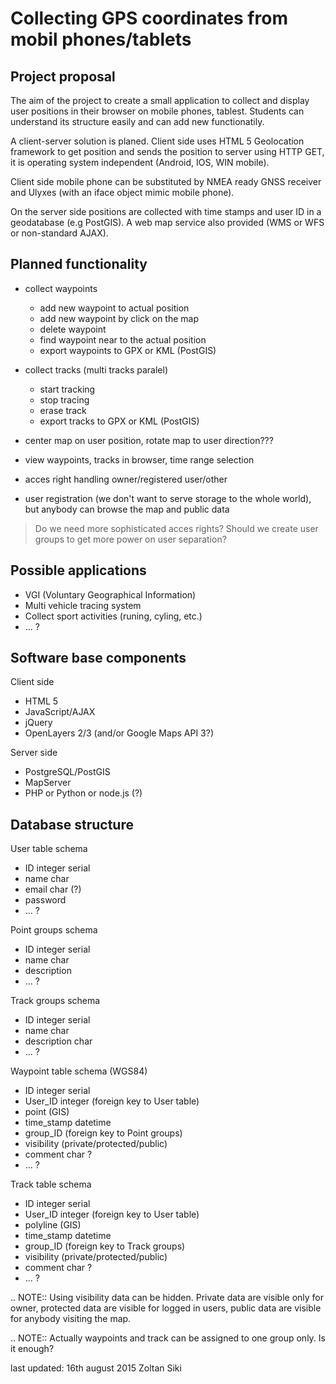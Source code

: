 Collecting GPS coordinates from mobil phones/tablets
================================================================================

Project proposal
--------------------------------------------------------------------------------

The aim of the project to create a small application to collect and
display user positions in their browser on mobile phones, tablest.
Students can understand its structure easily and can add new functionatily.

A client-server solution is planed. Client side uses HTML 5 Geolocation 
framework to get position and sends the position to server using HTTP GET, 
it is operating system independent (Android, IOS, WIN mobile).

Client side mobile phone can be substituted by NMEA ready GNSS receiver and
Ulyxes (with an iface object mimic mobile phone).

On the server side positions are collected with time stamps and user ID in a 
geodatabase (e.g PostGIS). A web map service also provided (WMS or WFS or 
non-standard AJAX).

Planned functionality
--------------------------------------------------------------------------------

* collect waypoints

  * add new waypoint to actual position
  * add new waypoint by click on the map
  * delete waypoint
  * find waypoint near to the actual position
  * export waypoints to GPX or KML (PostGIS)

* collect tracks (multi tracks paralel)

  * start tracking
  * stop tracing
  * erase track
  * export tracks to GPX or KML (PostGIS)

* center map on user position, rotate map to user direction???
* view waypoints, tracks in browser, time range selection
* acces right handling owner/registered user/other
* user registration (we don't want to serve storage to the whole world), but
  anybody can browse the map and public data

> Do we need more sophisticated acces rights?
> Should we create user groups to get more power on user separation?

Possible applications
--------------------------------------------------------------------------------

* VGI (Voluntary Geographical Information)
* Multi vehicle tracing system
* Collect sport activities (runing, cyling, etc.)
* ... ?

Software base components
--------------------------------------------------------------------------------

Client side

* HTML 5
* JavaScript/AJAX
* jQuery
* OpenLayers 2/3 (and/or Google Maps API 3?)

Server side

* PostgreSQL/PostGIS
* MapServer
* PHP or Python or node.js (?)

Database structure
--------------------------------------------------------------------------------

User table schema

* ID integer serial
* name char
* email char (?)
* password
* ... ?

Point groups schema

* ID integer serial
* name char
* description
* ... ?

Track groups schema

* ID integer serial
* name char
* description char
* ... ?

Waypoint table schema (WGS84)

* ID integer serial
* User_ID integer (foreign key to User table)
* point (GIS)
* time_stamp datetime
* group_ID (foreign key to Point groups)
* visibility (private/protected/public)
* comment char ?
* ... ?

Track table schema

* ID integer serial
* User_ID integer (foreign key to User table)
* polyline (GIS)
* time_stamp datetime
* group_ID (foreign key to Track groups)
* visibility (private/protected/public)
* comment char ?
* ... ?

.. NOTE::
   Using visibility data can be hidden. Private data are visible only for owner,
   protected data are visible for logged in users, public data are visible for
   anybody visiting the map.

.. NOTE::
   Actually waypoints and track can be assigned to one group only.
   Is it enough?

last updated: 16th august 2015
Zoltan Siki
